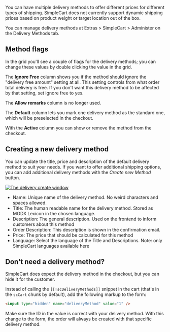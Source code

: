 You can have multiple delivery methods to offer different prices for different types of shipping. SimpleCart does not currently support dynamic shipping prices based on product weight or target location out of the box. 

You can manage delivery methods at Extras > SimpleCart > Administer on the Delivery Methods tab.

## Method flags

In the grid you'll see a couple of flags for the delivery methods; you can change these values by double clicking the value in the grid. 

The **Ignore Free** column shows you if the method should ignore the "delivery free amount" setting at all. This setting controls from what order total delivery is free. If you don't want this delivery method to be affected by that setting, set ignore free to yes. 

The **Allow remarks** column is no longer used. 

The **Default** column lets you mark one delivery method as the standard one, which will be preselected in the checkout. 

With the **Active** column you can show or remove the method from the checkout. 

## Creating a new delivery method

You can update the title, price and description of the default delivery method to suit your needs. If you want to offer additional shipping options, you can add additional delivery methods with the _Create new Method_ button. 

[ ![The delivery create window](https://assets.modmore.com/uploads/2015/12/delivery_create_win.png)](https://assets.modmore.com/uploads/2015/12/delivery_create_win.png "The delivery create window")

- Name: Unique name of the delivery method. No weird characters and spaces allowed.
- Title: The human readable name for the delivery method. Stored as MODX Lexicon in the chosen language. 
- Description: The general description. Used on the frontend to inform customers about this method
- Order Description: This description is shown in the confirmation email.
- Price: The price that should be calculated for this method
- Language: Select the language of the Title and Descriptions. Note: only SimpleCart languages available here

## Don't need a delivery method?

SimpleCart does expect the delivery method in the checkout, but you can hide it for the customer. 

Instead of calling the `[[!scDeliveryMethods]]` snippet in the cart (that's in the `scCart` chunk by default), add the following markup to the form:

```` html
<input type="hidden" name="deliveryMethod" value="1" />
````

Make sure the ID in the value is correct with your delivery method. With this change to the form, the order will always be created with that specific delivery method. 
